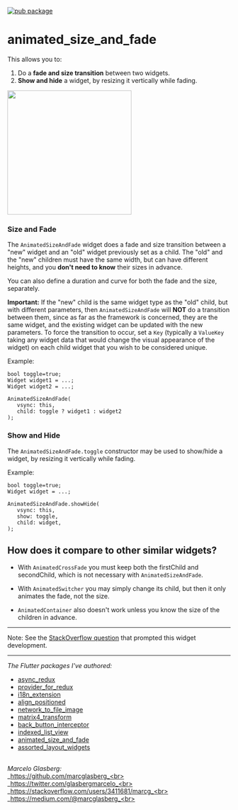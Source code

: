 [![pub package](https://img.shields.io/pub/v/animated_size_and_fade.svg)](https://pub.dartlang.org/packages/animated_size_and_fade)

# animated_size_and_fade

This allows you to:
 
1. Do a **fade and size transition** between two widgets.
2. **Show and hide** a widget, by resizing it vertically while fading. 

<img src="https://github.com/marcglasberg/animated_size_and_fade/blob/master/example/lib/animated_size_and_fade.gif" width="280">

### Size and Fade 

The `AnimatedSizeAndFade` widget does a fade and size transition between a "new" widget and an "old" widget
previously set as a child. The "old" and the "new" children must have the same width,
but can have different heights, and you **don't need to know** their sizes in advance.

You can also define a duration and curve for both the fade and the size, separately.

**Important:** If the "new" child is the same widget type as the "old" child, but with different
parameters, then `AnimatedSizeAndFade` will **NOT** do a transition between them, since as far as
the framework is concerned, they are the same widget, and the existing widget can be updated
with the new parameters. To force the transition to occur, set a `Key` (typically a `ValueKey`
taking any widget data that would change the visual appearance of the widget) on each child
widget that you wish to be considered unique.  

Example:
  
    bool toggle=true;
    Widget widget1 = ...;
    Widget widget2 = ...;
    
    AnimatedSizeAndFade(
       vsync: this, 
       child: toggle ? widget1 : widget2
    );
 

### Show and Hide 

The `AnimatedSizeAndFade.toggle` constructor may be used to show/hide a widget, by resizing it vertically while fading. 

Example:
  
    bool toggle=true;
    Widget widget = ...;    
    
    AnimatedSizeAndFade.showHide(
       vsync: this, 
       show: toggle,
       child: widget,
    );
           
           
## How does it compare to other similar widgets?

- With `AnimatedCrossFade` you must keep both the firstChild and secondChild, which is not
necessary with `AnimatedSizeAndFade`.

- With `AnimatedSwitcher` you may simply change its child, but then it only animates
the fade, not the size.

- `AnimatedContainer` also doesn't work unless you know the size of the children in advance.

***

Note: See the [StackOverflow question](https://stackoverflow.com/questions/51736663/in-flutter-how-can-i-change-some-widget-and-see-it-animate-to-its-new-size/) that prompted this widget development.

***

*The Flutter packages I've authored:* 
* <a href="https://pub.dev/packages/async_redux">async_redux</a>
* <a href="https://pub.dev/packages/provider_for_redux">provider_for_redux</a>
* <a href="https://pub.dev/packages/i18n_extension">i18n_extension</a>
* <a href="https://pub.dev/packages/align_positioned">align_positioned</a>
* <a href="https://pub.dev/packages/network_to_file_image">network_to_file_image</a>
* <a href="https://pub.dev/packages/matrix4_transform">matrix4_transform</a> 
* <a href="https://pub.dev/packages/back_button_interceptor">back_button_interceptor</a>
* <a href="https://pub.dev/packages/indexed_list_view">indexed_list_view</a> 
* <a href="https://pub.dev/packages/animated_size_and_fade">animated_size_and_fade</a>
* <a href="https://pub.dev/packages/assorted_layout_widgets">assorted_layout_widgets</a>

<br>_Marcelo Glasberg:_<br>
_https://github.com/marcglasberg_<br>
_https://twitter.com/glasbergmarcelo_<br>
_https://stackoverflow.com/users/3411681/marcg_<br>
_https://medium.com/@marcglasberg_<br>
